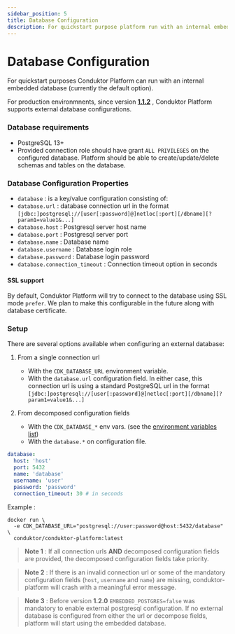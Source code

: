 ```yaml
---
sidebar_position: 5
title: Database Configuration
description: For quickstart purpose platform run with an internal embedded database (default).
---
```


# Database Configuration

For quickstart purposes Conduktor Platform can run with an internal embedded database (currently the default option).

For production environmnents, since version [**1.1.2**](https://github.com/conduktor/conduktor-platform/blob/main/CHANGELOG.md#112-2022-10-20) , Conduktor Platform supports external database configurations.

### Database requirements

- PostgreSQL 13+
- Provided connection role should have grant `ALL PRIVILEGES` on the configured database. Platform should be able to create/update/delete schemas and tables on the database.

### Database Configuration Properties

- `database` : is a key/value configuration consisting of:
- `database.url` : database connection url in the format `[jdbc:]postgresql://[user[:password]@]netloc[:port][/dbname][?param1=value1&...]`
- `database.host` : Postgresql server host name
- `database.port` : Postgresql server port
- `database.name` : Database name
- `database.username` : Database login role
- `database.password` : Database login password
- `database.connection_timeout` : Connection timeout option in seconds

#### SSL support

By default, Conduktor Platform will try to connect to the database using SSL mode `prefer`. 
We plan to make this configurable in the future along with database certificate.

### Setup

There are several options available when configuring an external database:

1. From a single connection url

   - With the `CDK_DATABASE_URL` environment variable.
   - With the `database.url` configuration field.
     In either case, this connection url is using a standard PostgreSQL url in the format `[jdbc:]postgresql://[user[:password]@]netloc[:port][/dbname][?param1=value1&...]`

2. From decomposed configuration fields
   - With the `CDK_DATABASE_*` env vars. (see the [environment variables list](#configuration-using-environment-variables))
   - With the `database.*` on configuration file.

```yaml
database:
  host: 'host'
  port: 5432
  name: 'database'
  username: 'user'
  password: 'password'
  connection_timeout: 30 # in seconds
```

Example :

```shell
docker run \
  -e CDK_DATABASE_URL="postgresql://user:password@host:5432/database" \
  conduktor/conduktor-platform:latest
```

> **Note 1** : If all connection urls **AND** decomposed configuration fields are provided, the decomposed configuration fields take priority.

> **Note 2** : If there is an invalid connection url or some of the mandatory configuration fields (`host`, `username` and `name`) are missing, conduktor-platform will crash with a meaningful error message.

> **Note 3** : Before version **1.2.0** `EMBEDDED_POSTGRES=false` was mandatory to enable external postgresql configuration. If no external database is configured from either the url or decompose fields, platform will start using the embedded database.
